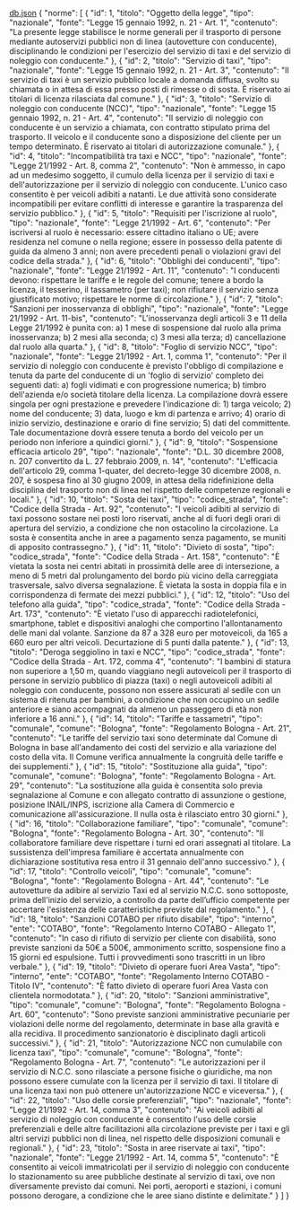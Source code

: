 [db.json](https://github.com/user-attachments/files/21687808/db.json)
{
  "norme": [
    {
      "id": 1,
      "titolo": "Oggetto della legge",
      "tipo": "nazionale",
      "fonte": "Legge 15 gennaio 1992, n. 21 - Art. 1",
      "contenuto": "La presente legge stabilisce le norme generali per il trasporto di persone mediante autoservizi pubblici non di linea (autovetture con conducente), disciplinando le condizioni per l'esercizio del servizio di taxi e del servizio di noleggio con conducente."
    },
    {
      "id": 2,
      "titolo": "Servizio di taxi",
      "tipo": "nazionale",
      "fonte": "Legge 15 gennaio 1992, n. 21 - Art. 3",
      "contenuto": "Il servizio di taxi è un servizio pubblico locale a domanda diffusa, svolto su chiamata o in attesa di essa presso posti di rimesse o di sosta. È riservato ai titolari di licenza rilasciata dal comune."
    },
    {
      "id": 3,
      "titolo": "Servizio di noleggio con conducente (NCC)",
      "tipo": "nazionale",
      "fonte": "Legge 15 gennaio 1992, n. 21 - Art. 4",
      "contenuto": "Il servizio di noleggio con conducente è un servizio a chiamata, con contratto stipulato prima del trasporto. Il veicolo e il conducente sono a disposizione del cliente per un tempo determinato. È riservato ai titolari di autorizzazione comunale."
    },
    {
      "id": 4,
      "titolo": "Incompatibilità tra taxi e NCC",
      "tipo": "nazionale",
      "fonte": "Legge 21/1992 - Art. 8, comma 2",
      "contenuto": "Non è ammesso, in capo ad un medesimo soggetto, il cumulo della licenza per il servizio di taxi e dell'autorizzazione per il servizio di noleggio con conducente. L'unico caso consentito è per veicoli adibiti a natanti. Le due attività sono considerate incompatibili per evitare conflitti di interesse e garantire la trasparenza del servizio pubblico."
    },
    {
      "id": 5,
      "titolo": "Requisiti per l'iscrizione al ruolo",
      "tipo": "nazionale",
      "fonte": "Legge 21/1992 - Art. 6",
      "contenuto": "Per iscriversi al ruolo è necessario: essere cittadino italiano o UE; avere residenza nel comune o nella regione; essere in possesso della patente di guida da almeno 3 anni; non avere precedenti penali o violazioni gravi del codice della strada."
    },
    {
      "id": 6,
      "titolo": "Obblighi dei conducenti",
      "tipo": "nazionale",
      "fonte": "Legge 21/1992 - Art. 11",
      "contenuto": "I conducenti devono: rispettare le tariffe e le regole del comune; tenere a bordo la licenza, il tesserino, il tassametro (per taxi); non rifiutare il servizio senza giustificato motivo; rispettare le norme di circolazione."
    },
    {
      "id": 7,
      "titolo": "Sanzioni per inosservanza di obblighi",
      "tipo": "nazionale",
      "fonte": "Legge 21/1992 - Art. 11-bis",
      "contenuto": "L'inosservanza degli articoli 3 e 11 della Legge 21/1992 è punita con: a) 1 mese di sospensione dal ruolo alla prima inosservanza; b) 2 mesi alla seconda; c) 3 mesi alla terza; d) cancellazione dal ruolo alla quarta."
    },
    {
      "id": 8,
      "titolo": "Foglio di servizio NCC",
      "tipo": "nazionale",
      "fonte": "Legge 21/1992 - Art. 1, comma 1",
      "contenuto": "Per il servizio di noleggio con conducente è previsto l'obbligo di compilazione e tenuta da parte del conducente di un 'foglio di servizio' completo dei seguenti dati: a) fogli vidimati e con progressione numerica; b) timbro dell'azienda e/o società titolare della licenza. La compilazione dovrà essere singola per ogni prestazione e prevedere l'indicazione di: 1) targa veicolo; 2) nome del conducente; 3) data, luogo e km di partenza e arrivo; 4) orario di inizio servizio, destinazione e orario di fine servizio; 5) dati del committente. Tale documentazione dovrà essere tenuta a bordo del veicolo per un periodo non inferiore a quindici giorni."
    },
    {
      "id": 9,
      "titolo": "Sospensione efficacia articolo 29",
      "tipo": "nazionale",
      "fonte": "D.L. 30 dicembre 2008, n. 207 convertito da L. 27 febbraio 2009, n. 14",
      "contenuto": "L'efficacia dell'articolo 29, comma 1-quater, del decreto-legge 30 dicembre 2008, n. 207, è sospesa fino al 30 giugno 2009, in attesa della ridefinizione della disciplina del trasporto non di linea nel rispetto delle competenze regionali e locali."
    },
    {
      "id": 10,
      "titolo": "Sosta dei taxi",
      "tipo": "codice_strada",
      "fonte": "Codice della Strada - Art. 92",
      "contenuto": "I veicoli adibiti al servizio di taxi possono sostare nei posti loro riservati, anche al di fuori degli orari di apertura del servizio, a condizione che non ostacolino la circolazione. La sosta è consentita anche in aree a pagamento senza pagamento, se muniti di apposito contrassegno."
    },
    {
      "id": 11,
      "titolo": "Divieto di sosta",
      "tipo": "codice_strada",
      "fonte": "Codice della Strada - Art. 158",
      "contenuto": "È vietata la sosta nei centri abitati in prossimità delle aree di intersezione, a meno di 5 metri dal prolungamento del bordo più vicino della carreggiata trasversale, salvo diversa segnalazione. È vietata la sosta in doppia fila e in corrispondenza di fermate dei mezzi pubblici."
    },
    {
      "id": 12,
      "titolo": "Uso del telefono alla guida",
      "tipo": "codice_strada",
      "fonte": "Codice della Strada - Art. 173",
      "contenuto": "È vietato l'uso di apparecchi radiotelefonici, smartphone, tablet e dispositivi analoghi che comportino l'allontanamento delle mani dal volante. Sanzione da 87 a 328 euro per motoveicoli, da 165 a 660 euro per altri veicoli. Decurtazione di 5 punti dalla patente."
    },
    {
      "id": 13,
      "titolo": "Deroga seggiolino in taxi e NCC",
      "tipo": "codice_strada",
      "fonte": "Codice della Strada - Art. 172, comma 4",
      "contenuto": "I bambini di statura non superiore a 1,50 m, quando viaggiano negli autoveicoli per il trasporto di persone in servizio pubblico di piazza (taxi) o negli autoveicoli adibiti al noleggio con conducente, possono non essere assicurati al sedile con un sistema di ritenuta per bambini, a condizione che non occupino un sedile anteriore e siano accompagnati da almeno un passeggero di età non inferiore a 16 anni."
    },
    {
      "id": 14,
      "titolo": "Tariffe e tassametri",
      "tipo": "comunale",
      "comune": "Bologna",
      "fonte": "Regolamento Bologna - Art. 21",
      "contenuto": "Le tariffe del servizio taxi sono determinate dal Comune di Bologna in base all'andamento dei costi del servizio e alla variazione del costo della vita. Il Comune verifica annualmente la congruità delle tariffe e dei supplementi."
    },
    {
      "id": 15,
      "titolo": "Sostituzione alla guida",
      "tipo": "comunale",
      "comune": "Bologna",
      "fonte": "Regolamento Bologna - Art. 29",
      "contenuto": "La sostituzione alla guida è consentita solo previa segnalazione al Comune e con allegato contratto di assunzione o gestione, posizione INAIL/INPS, iscrizione alla Camera di Commercio e comunicazione all'assicurazione. Il nulla osta è rilasciato entro 30 giorni."
    },
    {
      "id": 16,
      "titolo": "Collaborazione familiare",
      "tipo": "comunale",
      "comune": "Bologna",
      "fonte": "Regolamento Bologna - Art. 30",
      "contenuto": "Il collaboratore familiare deve rispettare i turni ed orari assegnati al titolare. La sussistenza dell'impresa familiare è accertata annualmente con dichiarazione sostitutiva resa entro il 31 gennaio dell'anno successivo."
    },
    {
      "id": 17,
      "titolo": "Controllo veicoli",
      "tipo": "comunale",
      "comune": "Bologna",
      "fonte": "Regolamento Bologna - Art. 44",
      "contenuto": "Le autovetture da adibire al servizio Taxi ed al servizio N.C.C. sono sottoposte, prima dell'inizio del servizio, a controllo da parte dell’ufficio competente per accertare l'esistenza delle caratteristiche previste dal regolamento."
    },
    {
      "id": 18,
      "titolo": "Sanzioni COTABO per rifiuto disabile",
      "tipo": "interno",
      "ente": "COTABO",
      "fonte": "Regolamento Interno COTABO - Allegato 1",
      "contenuto": "In caso di rifiuto di servizio per cliente con disabilità, sono previste sanzioni da 50€ a 500€, ammonimento scritto, sospensione fino a 15 giorni ed espulsione. Tutti i provvedimenti sono trascritti in un libro verbale."
    },
    {
      "id": 19,
      "titolo": "Divieto di operare fuori Area Vasta",
      "tipo": "interno",
      "ente": "COTABO",
      "fonte": "Regolamento Interno COTABO - Titolo IV",
      "contenuto": "È fatto divieto di operare fuori Area Vasta con clientela normodotata."
    },
    {
      "id": 20,
      "titolo": "Sanzioni amministrative",
      "tipo": "comunale",
      "comune": "Bologna",
      "fonte": "Regolamento Bologna - Art. 60",
      "contenuto": "Sono previste sanzioni amministrative pecuniarie per violazioni delle norme del regolamento, determinate in base alla gravità e alla recidiva. Il procedimento sanzionatorio è disciplinato dagli articoli successivi."
    },
    {
      "id": 21,
      "titolo": "Autorizzazione NCC non cumulabile con licenza taxi",
      "tipo": "comunale",
      "comune": "Bologna",
      "fonte": "Regolamento Bologna - Art. 7",
      "contenuto": "Le autorizzazioni per il servizio di N.C.C. sono rilasciate a persone fisiche o giuridiche, ma non possono essere cumulate con la licenza per il servizio di taxi. Il titolare di una licenza taxi non può ottenere un'autorizzazione NCC e viceversa."
    },
    {
      "id": 22,
      "titolo": "Uso delle corsie preferenziali",
      "tipo": "nazionale",
      "fonte": "Legge 21/1992 - Art. 14, comma 3",
      "contenuto": "Ai veicoli adibiti al servizio di noleggio con conducente è consentito l'uso delle corsie preferenziali e delle altre facilitazioni alla circolazione previste per i taxi e gli altri servizi pubblici non di linea, nel rispetto delle disposizioni comunali e regionali."
    },
    {
      "id": 23,
      "titolo": "Sosta in aree riservate ai taxi",
      "tipo": "nazionale",
      "fonte": "Legge 21/1992 - Art. 14, comma 5",
      "contenuto": "È consentito ai veicoli immatricolati per il servizio di noleggio con conducente lo stazionamento su aree pubbliche destinate al servizio di taxi, ove non diversamente previsto dai comuni. Nei porti, aeroporti e stazioni, i comuni possono derogare, a condizione che le aree siano distinte e delimitate."
    }
  ]
}
